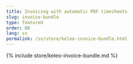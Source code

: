 ```yaml
---
title: Invoicing with automatic PDF timesheets
slug: invoice-bundle
type: featured
order: 80
lang: sv
permalink: /sv/store/keleo-invoice-bundle.html
---
```


{% include store/keleo-invoice-bundle.md %}
